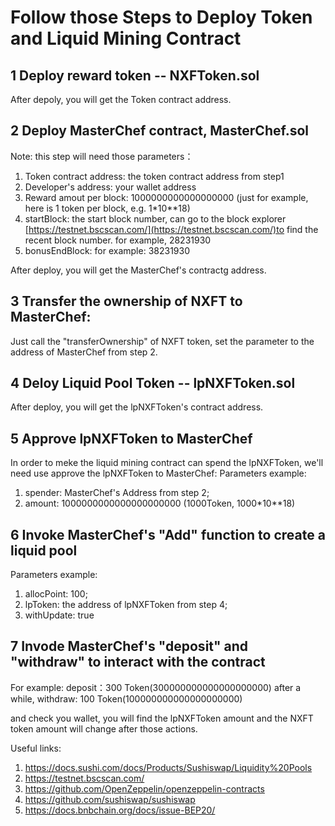 # Follow those Steps to Deploy Token and Liquid Mining Contract

## 1 Deploy reward token -- NXFToken.sol
After depoly, you will get the Token contract address.

## 2 Deploy MasterChef contract, MasterChef.sol
Note: this step will need those parameters：
1. Token contract address: the token contract address from step1
2. Developer's address: your wallet address
3. Reward amout per block: 1000000000000000000 (just for example, here is 1 token per block, e.g. 1*10**18)
4. startBlock: the start block number, can go to the block explorer [https://testnet.bscscan.com/](https://testnet.bscscan.com/)to find the recent block number. for example, 28231930
5. bonusEndBlock: for example: 38231930
   
After deploy, you will get the MasterChef's contractg address.

## 3 Transfer the ownership of NXFT to MasterChef:
Just call the "transferOwnership" of NXFT token, set the parameter to the address of MasterChef from step 2.

## 4 Deloy Liquid Pool Token -- lpNXFToken.sol
After deploy, you will get the lpNXFToken's contract address.

## 5 Approve lpNXFToken to MasterChef
In order to meke the liquid mining contract can spend the lpNXFToken, we'll need use approve the lpNXFToken to MasterChef:
Parameters example:
1. spender: MasterChef's Address from step 2;
2. amount: 1000000000000000000000 (1000Token, 1000*10**18)

## 6 Invoke MasterChef's "Add" function to create a liquid pool
Parameters example:
1. allocPoint: 100;
2. lpToken: the address of lpNXFToken from step 4;
3. withUpdate: true
   
## 7 Invode MasterChef's "deposit" and "withdraw" to interact with the contract
For example:
deposit：300 Token(300000000000000000000)
after a while, 
withdraw: 100 Token(100000000000000000000)

and check you wallet, you will find the lpNXFToken amount and the NXFT token amount will change after those actions.


Useful links: 
1. https://docs.sushi.com/docs/Products/Sushiswap/Liquidity%20Pools
2. https://testnet.bscscan.com/
3. https://github.com/OpenZeppelin/openzeppelin-contracts
4. https://github.com/sushiswap/sushiswap
5. https://docs.bnbchain.org/docs/issue-BEP20/
